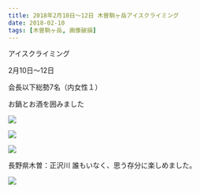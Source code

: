 ```yaml
---
title: 2018年2月10日～12日 木曽駒ヶ岳アイスクライミング
date: 2018-02-10 
tags: [木曽駒ヶ岳, 画像破損]
---
```


アイスクライミング

2月10日～12日

会長以下総勢7名（内女性１）

お鍋とお酒を囲みました

![](/2018/02/10/20180210/20180210_4.jpg)

![](/2018/02/10/20180210/20180210_5.jpg)

![](/2018/02/10/20180210/20180210_6.jpg)

長野県木曽：正沢川
誰もいなく、思う存分に楽しめました。

![](/2018/02/10/20180210/20180210_8.jpg)

